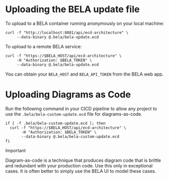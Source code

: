 # Uploading the BELA update file

To upload to a BELA container running anonymously on your local machine:

```
curl -f "http://localhost:8081/api/ecd-architecture" \
     --data-binary @.bela/bela-update.ecd
```

To upload to a remote BELA service:

```
curl -f "https://$BELA_HOST/api/ecd-architecture" \
     -H "Authorization: $BELA_TOKEN" \
     --data-binary @.bela/bela-update.ecd
```

You can obtain your `BELA_HOST` and `BELA_API_TOKEN` from the BELA web app.

# Uploading Diagrams as Code

Run the following command in your CICD pipeline to allow any project to use the `.bela/bela-custom-update.ecd` file for diagrams-as-code.

```
if [ -f .bela/bela-custom-update.ecd ]; then
  curl -f "https://$BELA_HOST/api/ecd-architecture" \
       -H "Authorization: $BELA_TOKEN" \
       --data-binary @.bela/bela-custom-update.ecd
fi
```

> [!IMPORTANT]
> Diagram-as-code is a technique that produces diagram code that is brittle and redundant with your production code. Use this only in exceptional cases. It is often better to simply use the BELA UI to model these cases.
